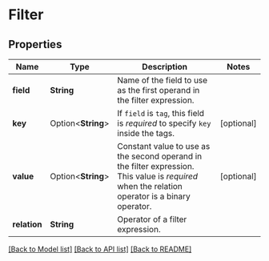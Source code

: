 # Filter

## Properties

Name | Type | Description | Notes
------------ | ------------- | ------------- | -------------
**field** | **String** | Name of the field to use as the first operand in the filter expression. | 
**key** | Option<**String**> | If `field` is `tag`, this field is *required* to specify `key` inside the tags. | [optional]
**value** | Option<**String**> | Constant value to use as the second operand in the filter expression. This value is *required* when the relation operator is a binary operator. | [optional]
**relation** | **String** | Operator of a filter expression. | 

[[Back to Model list]](../README.md#documentation-for-models) [[Back to API list]](../README.md#documentation-for-api-endpoints) [[Back to README]](../README.md)


